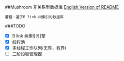 ##Mushroom 非关系型数据库
[English Version of README](./README.en.md)

`蘑菇：基于B link 树索引的数据库`

###TODO
- [x] B link 树索引引擎
- [x] 线程池
- [x] 多线程工作队列(无界，有界)
- [ ] 二阶段锁管理器
